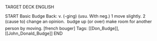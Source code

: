 TARGET DECK
ENGLISH

START
Basic
Budge
Back: v. (-ging) (usu. With neg.) 1 move slightly. 2 (cause to) change an opinion.  budge up (or over) make room for another person by moving. [french bouger]
Tags: [[Don_Budge]], [[John_Donald_Budge]]
END
